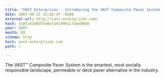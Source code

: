```yaml
---
title: "VAST Enterprises - Introducing the VAST Composite Paver System - Composite Pavers, Deck Pavers, Permeable Pavers, Concrete Pavers, Roof Pavers, Stormwater Management, LEED Credits, Landscape Pavers, Lightweight Pavers, Permeability, LEED, Green Building,"
date: 2007-09-21 13:02:47 -0500
external-url: http://vast-enterprises.com/
hash: 3c8fa41b8d7ea0afa4c9961c7aee80b6
year: 2007
month: 09
scheme: http
host: vast-enterprises.com
path: /

---
```


The VAST™ Composite Paver System is the smartest, most socially responsible landscape, permeable or deck paver alternative in the industry.
